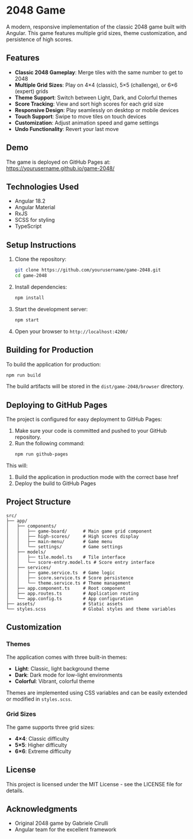 # 2048 Game

A modern, responsive implementation of the classic 2048 game built with Angular. This game features multiple grid sizes, theme customization, and persistence of high scores.

## Features

- **Classic 2048 Gameplay**: Merge tiles with the same number to get to 2048
- **Multiple Grid Sizes**: Play on 4×4 (classic), 5×5 (challenge), or 6×6 (expert) grids
- **Theme Support**: Switch between Light, Dark, and Colorful themes
- **Score Tracking**: View and sort high scores for each grid size
- **Responsive Design**: Play seamlessly on desktop or mobile devices
- **Touch Support**: Swipe to move tiles on touch devices
- **Customization**: Adjust animation speed and game settings
- **Undo Functionality**: Revert your last move

## Demo

The game is deployed on GitHub Pages at: https://yourusername.github.io/game-2048/

## Technologies Used

- Angular 18.2
- Angular Material
- RxJS
- SCSS for styling
- TypeScript

## Setup Instructions

1. Clone the repository:
   ```bash
   git clone https://github.com/yourusername/game-2048.git
   cd game-2048
   ```

2. Install dependencies:
   ```bash
   npm install
   ```

3. Start the development server:
   ```bash
   npm start
   ```

4. Open your browser to `http://localhost:4200/`

## Building for Production

To build the application for production:

```bash
npm run build
```

The build artifacts will be stored in the `dist/game-2048/browser` directory.

## Deploying to GitHub Pages

The project is configured for easy deployment to GitHub Pages:

1. Make sure your code is committed and pushed to your GitHub repository.
2. Run the following command:
   ```bash
   npm run github-pages
   ```

This will:
1. Build the application in production mode with the correct base href
2. Deploy the build to GitHub Pages

## Project Structure

```
src/
├── app/
│   ├── components/
│   │   ├── game-board/      # Main game grid component
│   │   ├── high-scores/     # High scores display
│   │   ├── main-menu/       # Game menu
│   │   └── settings/        # Game settings
│   ├── models/
│   │   ├── tile.model.ts    # Tile interface
│   │   └── score-entry.model.ts # Score entry interface
│   ├── services/
│   │   ├── game.service.ts  # Game logic
│   │   ├── score.service.ts # Score persistence
│   │   └── theme.service.ts # Theme management
│   ├── app.component.ts     # Root component
│   ├── app.routes.ts        # Application routing
│   └── app.config.ts        # App configuration
├── assets/                  # Static assets
└── styles.scss              # Global styles and theme variables
```

## Customization

### Themes

The application comes with three built-in themes:
- **Light**: Classic, light background theme
- **Dark**: Dark mode for low-light environments
- **Colorful**: Vibrant, colorful theme

Themes are implemented using CSS variables and can be easily extended or modified in `styles.scss`.

### Grid Sizes

The game supports three grid sizes:
- **4×4**: Classic difficulty
- **5×5**: Higher difficulty
- **6×6**: Extreme difficulty

## License

This project is licensed under the MIT License - see the LICENSE file for details.

## Acknowledgments

- Original 2048 game by Gabriele Cirulli
- Angular team for the excellent framework
